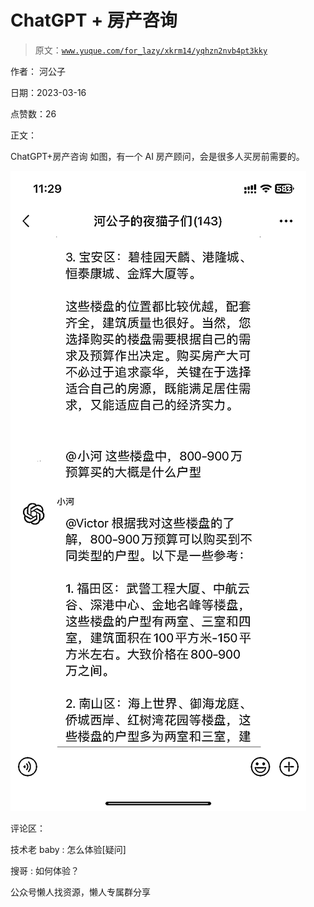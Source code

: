# ChatGPT + 房产咨询

> 原文：[`www.yuque.com/for_lazy/xkrm14/yqhzn2nvb4pt3kky`](https://www.yuque.com/for_lazy/xkrm14/yqhzn2nvb4pt3kky)

作者： 河公子

日期：2023-03-16

点赞数：26

正文：

ChatGPT+房产咨询 如图，有一个 AI 房产顾问，会是很多人买房前需要的。

![](img/ee1f6c62703884eb56309ec874b0208b.png)  

评论区：

技术老 baby : 怎么体验[疑问]

搜哥 : 如何体验？

公众号懒人找资源，懒人专属群分享

